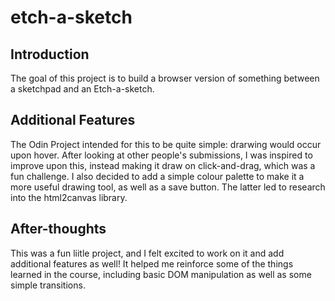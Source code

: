 # etch-a-sketch
## Introduction
The goal of this project is to build a browser version of something between a sketchpad and an Etch-a-sketch.

## Additional Features
The Odin Project intended for this to be quite simple: drarwing would occur upon hover. After looking at other people's submissions, I was inspired to improve upon this, instead making it draw on click-and-drag, which was a fun challenge. I also decided to add a simple colour palette to make it a more useful drawing tool, as well as a save button. The latter led to research into the html2canvas library.

## After-thoughts
This was a fun liitle project, and I felt excited to work on it and add additional features as well! It helped me reinforce some of the things learned in the course, including basic DOM manipulation as well as some simple transitions.